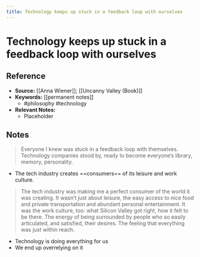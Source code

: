 ```yaml
---
title: Technology keeps up stuck in a feedback loop with ourselves
---
```

# Technology keeps up stuck in a feedback loop with ourselves

## Reference
- **Source:** [[Anna Wiener]]; [[Uncanny Valley (Book)]]
- **Keywords:** [[permanent notes]]
	- #philosophy #technology
- **Relevant Notes:**
	- Placeholder
## Notes
> Everyone I knew was stuck in a feedback loop with themselves. Technology companies stood by, ready to become everyone’s library, memory, personality.
- The tech industry creates ==consumers== of its leisure and work culture.
> The tech industry was making me a perfect consumer of the world it was creating. It wasn’t just about leisure, the easy access to nice food and private transportation and abundant personal entertainment. It was the work culture, too: what Silicon Valley got right, how it felt to be there. The energy of being surrounded by people who so easily articulated, and satisfied, their desires. The feeling that everything was just within reach.
- Technology is doing everything for us
- We end up overrelying on it
